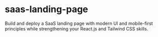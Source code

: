 # saas-landing-page
Build and deploy a SaaS landing page with modern UI and mobile-first principles while strengthening your React.js and Tailwind CSS skills.
